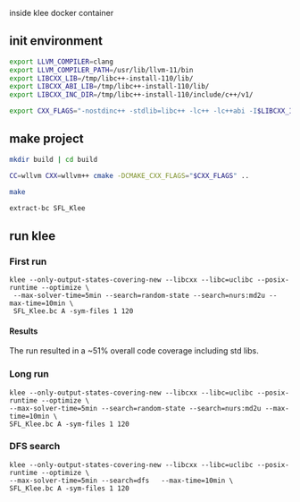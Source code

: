 inside klee docker container

## init environment

```bash
export LLVM_COMPILER=clang
export LLVM_COMPILER_PATH=/usr/lib/llvm-11/bin
export LIBCXX_LIB=/tmp/libc++-install-110/lib/
export LIBCXX_ABI_LIB=/tmp/libc++-install-110/lib/
export LIBCXX_INC_DIR=/tmp/libc++-install-110/include/c++/v1/

export CXX_FLAGS="-nostdinc++ -stdlib=libc++ -lc++ -lc++abi -I$LIBCXX_INC_DIR -L$LIBCXX_LIB"
```

## make project

```bash
mkdir build | cd build

CC=wllvm CXX=wllvm++ cmake -DCMAKE_CXX_FLAGS="$CXX_FLAGS" ..

make

extract-bc SFL_Klee
```

## run klee

### First run
```shell
klee --only-output-states-covering-new --libcxx --libc=uclibc --posix-runtime --optimize \
 --max-solver-time=5min --search=random-state --search=nurs:md2u --max-time=10min \
 SFL_Klee.bc A -sym-files 1 120
```

#### Results

The run resulted in a ~51% overall code coverage including std libs.

### Long run
```shell
klee --only-output-states-covering-new --libcxx --libc=uclibc --posix-runtime --optimize \
--max-solver-time=5min --search=random-state --search=nurs:md2u --max-time=10min \
SFL_Klee.bc A -sym-files 1 120
```

### DFS search
```shell
klee --only-output-states-covering-new --libcxx --libc=uclibc --posix-runtime --optimize \
--max-solver-time=5min --search=dfs   --max-time=10min \
SFL_Klee.bc A -sym-files 1 120
```